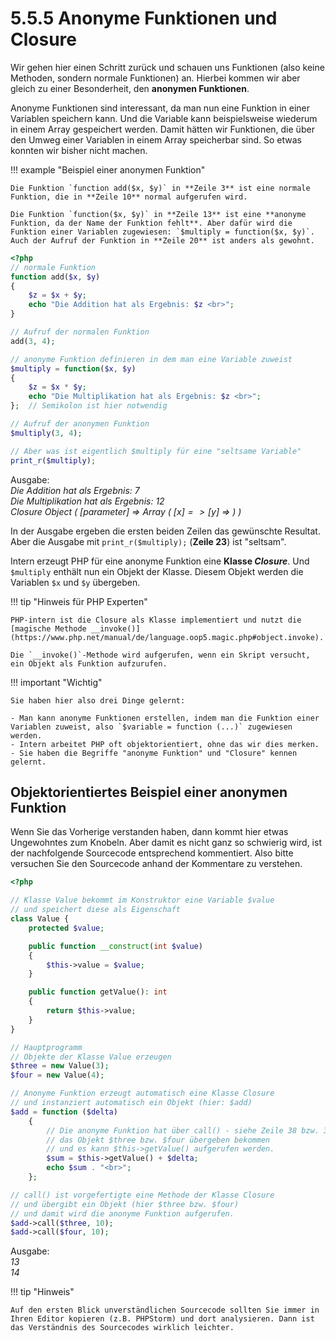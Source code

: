 # 5.5.5 Anonyme Funktionen und Closure

Wir gehen hier einen Schritt zurück und schauen uns Funktionen (also keine Methoden, sondern normale Funktionen) an. Hierbei kommen wir aber gleich zu einer Besonderheit, den **anonymen Funktionen**.

Anonyme Funktionen sind interessant, da man nun eine Funktion in einer Variablen speichern kann. Und die Variable kann beispielsweise wiederum in einem Array gespeichert werden. Damit hätten wir Funktionen, die über den Umweg einer Variablen in einem Array speicherbar sind. So etwas konnten wir bisher nicht machen.

!!! example "Beispiel einer anonymen Funktion"

    Die Funktion `function add($x, $y)` in **Zeile 3** ist eine normale Funktion, die in **Zeile 10** normal aufgerufen wird.

    Die Funktion `function($x, $y)` in **Zeile 13** ist eine **anonyme Funktion, da der Name der Funktion fehlt**. Aber dafür wird die Funktion einer Variablen zugewiesen: `$multiply = function($x, $y)`. Auch der Aufruf der Funktion in **Zeile 20** ist anders als gewohnt.

```php linenums="1"
<?php
// normale Funktion
function add($x, $y)
{
    $z = $x + $y;
    echo "Die Addition hat als Ergebnis: $z <br>";
}

// Aufruf der normalen Funktion
add(3, 4);

// anonyme Funktion definieren in dem man eine Variable zuweist
$multiply = function($x, $y)
{
    $z = $x * $y;
    echo "Die Multiplikation hat als Ergebnis: $z <br>";
};  // Semikolon ist hier notwendig

// Aufruf der anonymen Funktion
$multiply(3, 4);

// Aber was ist eigentlich $multiply für eine "seltsame Variable"
print_r($multiply);
```

Ausgabe:<br>
*Die Addition hat als Ergebnis: 7*<br>
*Die Multiplikation hat als Ergebnis: 12*<br>
*Closure Object ( [parameter] => Array ( [$x] => [$y] => ) )*

In der Ausgabe ergeben die ersten beiden Zeilen das gewünschte Resultat. Aber die Ausgabe mit `print_r($multiply);` (**Zeile 23**) ist "seltsam".

Intern erzeugt PHP für eine anonyme Funktion eine **Klasse *Closure***. Und `$multiply` enthält nun ein Objekt der Klasse. Diesem Objekt werden die Variablen `$x` und `$y` übergeben.

!!! tip "Hinweis für PHP Experten"

    PHP-intern ist die Closure als Klasse implementiert und nutzt die [magische Methode __invoke()](https://www.php.net/manual/de/language.oop5.magic.php#object.invoke).

    Die `__invoke()`-Methode wird aufgerufen, wenn ein Skript versucht, ein Objekt als Funktion aufzurufen.

!!! important "Wichtig"

    Sie haben hier also drei Dinge gelernt:

    - Man kann anonyme Funktionen erstellen, indem man die Funktion einer Variablen zuweist, also `$variable = function (...)` zugewiesen werden.
    - Intern arbeitet PHP oft objektorientiert, ohne das wir dies merken.
    - Sie haben die Begriffe "anonyme Funktion" und "Closure" kennen gelernt.


## Objektorientiertes Beispiel einer anonymen Funktion

Wenn Sie das Vorherige verstanden haben, dann kommt hier etwas Ungewohntes zum Knobeln. Aber damit es nicht ganz so schwierig wird, ist der nachfolgende Sourcecode entsprechend kommentiert. Also bitte versuchen Sie den Sourcecode anhand der Kommentare zu verstehen.

```php linenums="1"
<?php

// Klasse Value bekommt im Konstruktor eine Variable $value
// und speichert diese als Eigenschaft
class Value {
    protected $value;

    public function __construct(int $value) 
    {
        $this->value = $value;
    }

    public function getValue(): int 
    {
        return $this->value;
    }
}

// Hauptprogramm
// Objekte der Klasse Value erzeugen
$three = new Value(3);
$four = new Value(4);

// Anonyme Funktion erzeugt automatisch eine Klasse Closure
// und instanziert automatisch ein Objekt (hier: $add)
$add = function ($delta)
    {
        // Die anonyme Funktion hat über call() - siehe Zeile 38 bzw. 39
        // das Objekt $three bzw. $four übergeben bekommen 
        // und es kann $this->getValue() aufgerufen werden.
        $sum = $this->getValue() + $delta;
        echo $sum . "<br>";
    };

// call() ist vorgefertigte eine Methode der Klasse Closure
// und übergibt ein Objekt (hier $three bzw. $four)
// und damit wird die anonyme Funktion aufgerufen.
$add->call($three, 10);
$add->call($four, 10);
```

Ausgabe:<br>
*13*<br>
*14*

!!! tip "Hinweis"

    Auf den ersten Blick unverständlichen Sourcecode sollten Sie immer in Ihren Editor kopieren (z.B. PHPStorm) und dort analysieren. Dann ist das Verständnis des Sourcecodes wirklich leichter.
